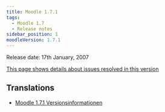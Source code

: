 ```yaml
---
title: Moodle 1.7.1
tags:
  - Moodle 1.7
  - Release notes
sidebar_position: 1
moodleVersion: 1.7.1
---
```

Release date: 17th January, 2007

[This page shows details about issues resolved in this version](http://moodle.atlassian.net/secure/IssueNavigator!executeAdvanced.jspa?jqlQuery=project+%3D+mdl+and+resolution+%3D+fixed+AND+fixVersion+in+%28%221.7.1%22%29)

## Translations

- [Moodle 1.7.1 Versionsinformationen](https://docs.moodle.org/de/Moodle_1.7.1_Versionsinformationen)
